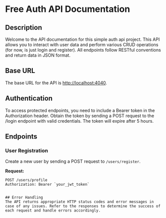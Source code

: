 # Free Auth API Documentation

## Description

Welcome to the API documentation for this simple auth api project. This API allows you to interact with user data and perform various CRUD operations (for now, is just login and register). All endpoints follow RESTful conventions and return data in JSON format.

## Base URL

The base URL for the API is [http://localhost:4040](http://localhost:3000).

## Authentication

To access protected endpoints, you need to include a Bearer token in the Authorization header. Obtain the token by sending a POST request to the /login endpoint with valid credentials. The token will expire after 5 hours.

## Endpoints

### User Registration

Create a new user by sending a POST request to `/users/register`.

**Request:**

```http
POST /users/profile
Authorization: Bearer `your_jwt_token`


## Error Handling
The API returns appropriate HTTP status codes and error messages in case of any issues. Refer to the responses to determine the success of each request and handle errors accordingly.
```
